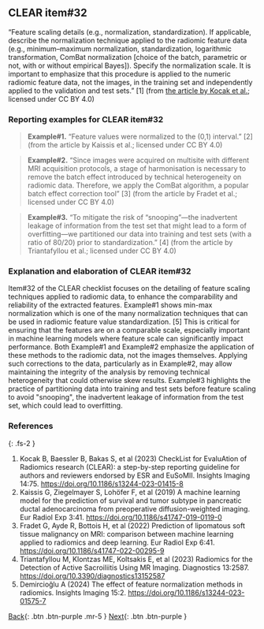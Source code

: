 ## CLEAR item#32


“Feature scaling details (e.g., normalization, standardization). If applicable, describe the normalization technique applied to the radiomic feature data (e.g., minimum–maximum normalization, standardization, logarithmic transformation, ComBat normalization [choice of the batch, parametric or not, with or without empirical Bayes]). Specify the normalization scale. It is important to emphasize that this procedure is applied to the numeric radiomic feature data, not the images, in the training set and independently applied to the validation and test sets.” [1] (from [the article by Kocak et al.](https://insightsimaging.springeropen.com/articles/10.1186/s13244-023-01415-8); licensed under CC BY 4.0)


### Reporting examples for CLEAR item#32

> **Example#1.** “Feature values were normalized to the (0,1) interval.” [2] (from the article by Kaissis et al.; licensed under CC BY 4.0)

> **Example#2.** “Since images were acquired on multisite with different MRI acquisition protocols, a stage of harmonisation is necessary to remove the batch effect introduced by technical heterogeneity on radiomic data. Therefore, we apply the ComBat algorithm, a popular batch effect correction tool” [3] (from the article by Fradet et al.; licensed under CC BY 4.0)

> **Example#3.** “To mitigate the risk of “snooping”—the inadvertent leakage of information from the test set that might lead to a form of overfitting—we partitioned our data into training and test sets (with a ratio of 80/20) prior to standardization.” [4] (from the article by Triantafyllou et al.; licensed under CC BY 4.0)


### Explanation and elaboration of CLEAR item#32

Item#32 of the CLEAR checklist focuses on the detailing of feature scaling techniques applied to radiomic data, to enhance the comparability and reliability of the extracted features. Example#1 shows min-max normalization which is one of the many normalization techniques that can be used in radiomic feature value standardization. [5] This is critical for ensuring that the features are on a comparable scale, especially important in machine learning models where feature scale can significantly impact performance. Both Example#1 and Example#2 emphasize the application of these methods to the radiomic data, not the images themselves. Applying such corrections to the data, particularly as in Example#2, may allow maintaining the integrity of the analysis by removing technical heterogeneity that could otherwise skew results. Example#3 highlights the practice of partitioning data into training and test sets before feature scaling to avoid "snooping", the inadvertent leakage of information from the test set, which could lead to overfitting. 

### References

{: .fs-2 }

1. 	Kocak B, Baessler B, Bakas S, et al (2023) CheckList for EvaluAtion of Radiomics research (CLEAR): a step-by-step reporting guideline for authors and reviewers endorsed by ESR and EuSoMII. Insights Imaging 14:75. https://doi.org/10.1186/s13244-023-01415-8
2. 	Kaissis G, Ziegelmayer S, Lohöfer F, et al (2019) A machine learning model for the prediction of survival and tumor subtype in pancreatic ductal adenocarcinoma from preoperative diffusion-weighted imaging. Eur Radiol Exp 3:41. https://doi.org/10.1186/s41747-019-0119-0
3. 	Fradet G, Ayde R, Bottois H, et al (2022) Prediction of lipomatous soft tissue malignancy on MRI: comparison between machine learning applied to radiomics and deep learning. Eur Radiol Exp 6:41. https://doi.org/10.1186/s41747-022-00295-9
4. 	Triantafyllou M, Klontzas ME, Koltsakis E, et al (2023) Radiomics for the Detection of Active Sacroiliitis Using MR Imaging. Diagnostics 13:2587. https://doi.org/10.3390/diagnostics13152587
5. 	Demircioğlu A (2024) The effect of feature normalization methods in radiomics. Insights Imaging 15:2. https://doi.org/10.1186/s13244-023-01575-7


[Back](https://radiomic.github.io/CLEAR-E3/docs/Item2.html){: .btn .btn-purple .mr-5 }
[Next](https://radiomic.github.io/CLEAR-E3/docs/Item4.html){: .btn .btn-purple   }
